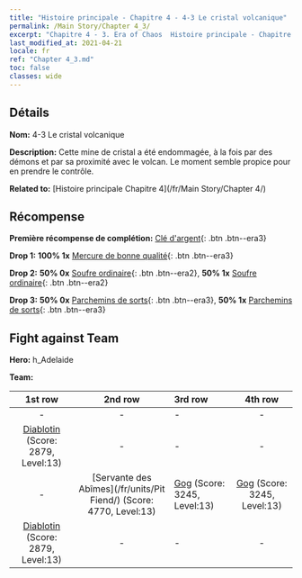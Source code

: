 ```yaml
---
title: "Histoire principale - Chapitre 4 - 4-3 Le cristal volcanique"
permalink: /Main Story/Chapter 4_3/
excerpt: "Chapitre 4 - 3. Era of Chaos  Histoire principale - Chapitre 4_3. 4-3 Le cristal volcanique"
last_modified_at: 2021-04-21
locale: fr
ref: "Chapter 4_3.md"
toc: false
classes: wide
---
```


## Détails

 **Nom:** 4-3 Le cristal volcanique

 **Description:** Cette mine de cristal a été endommagée, à la fois par des démons et par sa proximité avec le volcan. Le moment semble propice pour en prendre le contrôle.

 **Related to:** [Histoire principale Chapitre 4](/fr/Main Story/Chapter 4/)

## Récompense

 **Première récompense de complétion:** [Clé d'argent](/fr/Items/con_693/){: .btn .btn--era3}

 **Drop 1:** **100% 1x** [Mercure de bonne qualité](/fr/Items/mat_14/){: .btn .btn--era3}

 **Drop 2:** **50% 0x** [Soufre ordinaire](/fr/Items/mat_9/){: .btn .btn--era2}, **50% 1x** [Soufre ordinaire](/fr/Items/mat_9/){: .btn .btn--era2}

 **Drop 3:** **50% 0x** [Parchemins de sorts](/fr/Items/con_694/){: .btn .btn--era3}, **50% 1x** [Parchemins de sorts](/fr/Items/con_694/){: .btn .btn--era3}


## Fight against Team
 **Hero:** h_Adelaide

 **Team:**


  | 1st row | 2nd row | 3rd row | 4th row |
  |:----:|:----:|:----|:----:|
  | - | - | - | - |
  | [Diablotin](/fr/units/Imp/) (Score: 2879, Level:13)  | - | - | - |
  | - | [Servante des Abîmes](/fr/units/Pit Fiend/) (Score: 4770, Level:13)  | [Gog](/fr/units/Gog/) (Score: 3245, Level:13)  | [Gog](/fr/units/Gog/) (Score: 3245, Level:13)  |
  | [Diablotin](/fr/units/Imp/) (Score: 2879, Level:13)  | - | - | - |


